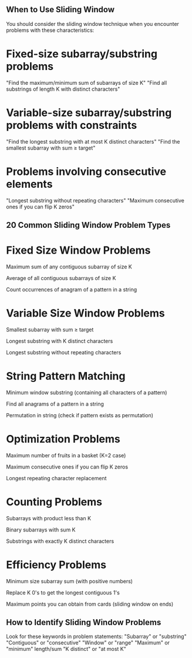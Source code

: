## When to Use Sliding Window ##
You should consider the sliding window technique when you encounter problems with these characteristics:

# Fixed-size subarray/substring problems

"Find the maximum/minimum sum of subarrays of size K"
"Find all substrings of length K with distinct characters"

# Variable-size subarray/substring problems with constraints

"Find the longest substring with at most K distinct characters"
"Find the smallest subarray with sum ≥ target"

# Problems involving consecutive elements

"Longest substring without repeating characters"
"Maximum consecutive ones if you can flip K zeros"

## 20 Common Sliding Window Problem Types ##

# Fixed Size Window Problems

Maximum sum of any contiguous subarray of size K

Average of all contiguous subarrays of size K

Count occurrences of anagram of a pattern in a string

# Variable Size Window Problems

Smallest subarray with sum ≥ target

Longest substring with K distinct characters

Longest substring without repeating characters

# String Pattern Matching

Minimum window substring (containing all characters of a pattern)

Find all anagrams of a pattern in a string

Permutation in string (check if pattern exists as permutation)

# Optimization Problems

Maximum number of fruits in a basket (K=2 case)

Maximum consecutive ones if you can flip K zeros

Longest repeating character replacement

# Counting Problems

Subarrays with product less than K

Binary subarrays with sum K

Substrings with exactly K distinct characters

# Efficiency Problems

Minimum size subarray sum (with positive numbers)

Replace K 0's to get the longest contiguous 1's

Maximum points you can obtain from cards (sliding window on ends)

## How to Identify Sliding Window Problems ##

Look for these keywords in problem statements:
"Subarray" or "substring"
"Contiguous" or "consecutive"
"Window" or "range"
"Maximum" or "minimum" length/sum
"K distinct" or "at most K"





